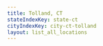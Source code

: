 ```yaml
---
title: Tolland, CT
stateIndexKey: state-ct
cityIndexKey: city-ct-tolland
layout: list_all_locations
---
```

